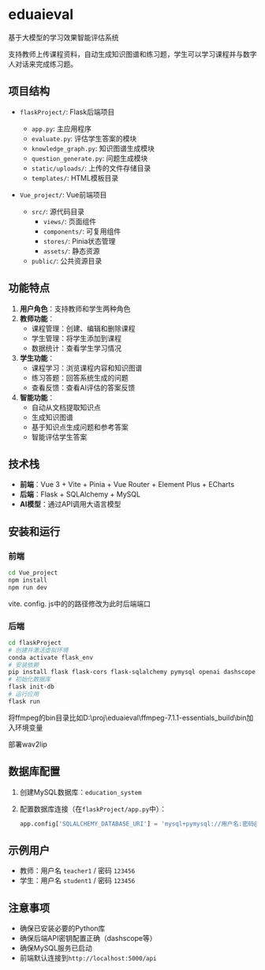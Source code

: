 # eduaieval
基于大模型的学习效果智能评估系统

支持教师上传课程资料，自动生成知识图谱和练习题，学生可以学习课程并与数字人对话来完成练习题。

## 项目结构

- `flaskProject/`: Flask后端项目
  - `app.py`: 主应用程序
  - `evaluate.py`: 评估学生答案的模块
  - `knowledge_graph.py`: 知识图谱生成模块
  - `question_generate.py`: 问题生成模块
  - `static/uploads/`: 上传的文件存储目录
  - `templates/`: HTML模板目录

- `Vue_project/`: Vue前端项目
  - `src/`: 源代码目录
    - `views/`: 页面组件
    - `components/`: 可复用组件
    - `stores/`: Pinia状态管理
    - `assets/`: 静态资源
  - `public/`: 公共资源目录

## 功能特点

1. **用户角色**：支持教师和学生两种角色
2. **教师功能**：
   - 课程管理：创建、编辑和删除课程
   - 学生管理：将学生添加到课程
   - 数据统计：查看学生学习情况
3. **学生功能**：
   - 课程学习：浏览课程内容和知识图谱
   - 练习答题：回答系统生成的问题
   - 查看反馈：查看AI评估的答案反馈
4. **智能功能**：
   - 自动从文档提取知识点
   - 生成知识图谱
   - 基于知识点生成问题和参考答案
   - 智能评估学生答案

## 技术栈

- **前端**：Vue 3 + Vite + Pinia + Vue Router + Element Plus + ECharts
- **后端**：Flask + SQLAlchemy + MySQL
- **AI模型**：通过API调用大语言模型

## 安装和运行

### 前端

```bash
cd Vue_project
npm install
npm run dev
```

vite. config. js中的的路径修改为此时后端端口

### 后端

```bash
cd flaskProject
# 创建并激活虚拟环境
conda activate flask_env
# 安装依赖
pip install flask flask-cors flask-sqlalchemy pymysql openai dashscope python-docx PyPDF2
# 初始化数据库
flask init-db
# 运行应用
flask run
```

将ffmpeg的bin目录比如D:\proj\eduaieval\ffmpeg-7.1.1-essentials_build\bin加入环境变量

部署wav2lip

## 数据库配置

1. 创建MySQL数据库：`education_system`

2. 配置数据库连接（在`flaskProject/app.py`中）：

   ```python
   app.config['SQLALCHEMY_DATABASE_URI'] = 'mysql+pymysql://用户名:密码@localhost/education_system'
   ```

## 示例用户

- 教师：用户名 `teacher1` / 密码 `123456`
- 学生：用户名 `student1` / 密码 `123456`

## 注意事项

- 确保已安装必要的Python库
- 确保后端API密钥配置正确（dashscope等）
- 确保MySQL服务已启动
- 前端默认连接到`http://localhost:5000/api`
